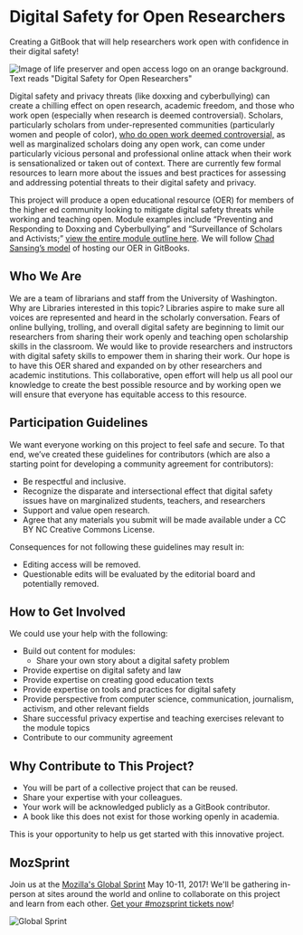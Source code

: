 # Digital Safety for Open Researchers

Creating a GitBook that will help researchers work open with confidence in their digital safety!


![Image of life preserver and open access logo on an orange background. Text reads "Digital Safety for Open Researchers"](https://lh3.googleusercontent.com/FJb_pAAj4BOc9BjIyIXyDKAvMdYhPZnyOaptO8uOXEYuIO3Z3T511RaM9ysySBpro1RABf6nhsGE2AvqXjjOYHupQK67Z3u9dP_kcfbcde1Q2B_5LwfNeOR_g-MeSSwK3-1LPRe9=w2400)

Digital safety and privacy threats (like doxxing and cyberbullying) can create a chilling effect on open research, academic freedom, and those who work open (especially when research is deemed controversial). Scholars, particularly scholars from under-represented communities (particularly women and people of color), [who do open work deemed controversial,](https://www.npr.org/sections/ed/2018/04/04/590928008/professor-harassment) as well as marginalized scholars doing any open work, can come under particularly vicious personal and professional online attack when their work is sensationalized or taken out of context. There are currently few formal resources to learn more about the issues and best practices for assessing and addressing potential threats to their digital safety and privacy.

This project will produce a open educational resource (OER) for members of the higher ed community looking to mitigate digital safety threats while working and teaching open. Module examples include “Preventing and Responding to Doxxing and Cyberbullying” and “Surveillance of Scholars and Activists;” [view the entire module outline here](https://github.com/opendigitalsafety/Digital-Safety-for-Open-Researchers/blob/master/TEXT/OUTLINE.md). We will follow [Chad Sansing’s model](https://legacy.gitbook.com/book/chadsansing/open-facilitation/details) of hosting our OER in GitBooks.

## Who We Are
We are a team of librarians and staff from the University of Washington. Why are Libraries interested in this topic?  Libraries aspire to make sure all voices are represented and heard in the scholarly conversation. Fears of online bullying, trolling, and overall digital safety are beginning to limit our researchers from sharing their work openly and teaching open scholarship skills in the classroom. We would like to provide researchers and instructors with digital safety skills to empower them in sharing their work. Our hope is to have this OER shared and expanded on by other researchers and academic institutions. This collaborative, open effort will help us all pool our knowledge to create the best possible resource and by working open we will ensure that everyone has equitable access to this resource. 


## Participation Guidelines

We want everyone working on this project to feel safe and secure.  To that end, we’ve created these guidelines for contributors (which are also a starting point for developing a community agreement for contributors):

+ Be respectful and inclusive. 
+ Recognize the disparate and intersectional effect that digital safety issues have on marginalized students, teachers, and researchers
+ Support and value open research.  
+ Agree that any materials you submit will be made available under a CC BY NC Creative Commons License.

Consequences for not following these guidelines may result in:
+ Editing access will be removed.
+ Questionable edits will be evaluated by the editorial board and potentially removed.

 ## How to Get Involved 
 
 We could use your help with the following:

+ Build out content for modules:
  + Share your own story about a digital safety problem
+ Provide expertise on digital safety and law
+ Provide expertise on creating good education texts
+ Provide expertise on tools and practices for digital safety
+ Provide perspective from computer science, communication, journalism, activism, and other relevant fields
+ Share successful privacy expertise and teaching exercises relevant to the module topics
+ Contribute to our community agreement 

## Why Contribute to This Project?

+ You will be part of a collective project that can be reused.  
+ Share your expertise with your colleagues.  
+ Your work will be acknowledged publicly as a GitBook contributor.  
+ A book like this does not exist for those working openly in academia.  

This is your opportunity to help us get started with this innovative project.


## MozSprint

Join us at the [Mozilla's Global Sprint](http://mzl.la/global-sprint/) May 10-11, 2017! We'll be gathering in-person at sites around the world and online to collaborate on this project and learn from each other. [Get your #mozsprint tickets now](http://mzl.la/global-sprint/)!

![Global Sprint](https://user-images.githubusercontent.com/617994/37716586-3b0397a0-2cf5-11e8-8c6f-bad01f67f50e.jpg)
